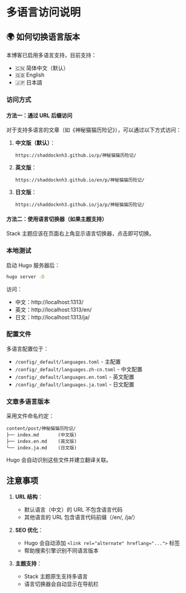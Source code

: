 # 多语言访问说明

## 🌍 如何切换语言版本

本博客已启用多语言支持，目前支持：
- 🇨🇳 简体中文（默认）
- 🇬🇧 English
- 🇯🇵 日本語

### 访问方式

#### 方法一：通过 URL 后缀访问

对于支持多语言的文章（如《神秘猫猫历险记》），可以通过以下方式访问：

1. **中文版（默认）**：
   ```
   https://shaddocknh3.github.io/p/神秘猫猫历险记/
   ```

2. **英文版**：
   ```
   https://shaddocknh3.github.io/en/p/神秘猫猫历险记/
   ```

3. **日文版**：
   ```
   https://shaddocknh3.github.io/ja/p/神秘猫猫历险记/
   ```

#### 方法二：使用语言切换器（如果主题支持）

Stack 主题应该在页面右上角显示语言切换器，点击即可切换。

### 本地测试

启动 Hugo 服务器后：

```bash
hugo server -D
```

访问：
- 中文：http://localhost:1313/
- 英文：http://localhost:1313/en/
- 日文：http://localhost:1313/ja/

### 配置文件

多语言配置位于：
- `/config/_default/languages.toml` - 主配置
- `/config/_default/languages.zh-cn.toml` - 中文配置
- `/config/_default/languages.en.toml` - 英文配置
- `/config/_default/languages.ja.toml` - 日文配置

### 文章多语言版本

采用文件命名约定：
```
content/post/神秘猫猫历险记/
├── index.md       (中文版)
├── index.en.md    (英文版)
└── index.ja.md    (日文版)
```

Hugo 会自动识别这些文件并建立翻译关联。

## 注意事项

1. **URL 结构**：
   - 默认语言（中文）的 URL 不包含语言代码
   - 其他语言的 URL 包含语言代码前缀（/en/, /ja/）

2. **SEO 优化**：
   - Hugo 会自动添加 `<link rel="alternate" hreflang="...">` 标签
   - 帮助搜索引擎识别不同语言版本

3. **主题支持**：
   - Stack 主题原生支持多语言
   - 语言切换器会自动显示在导航栏
